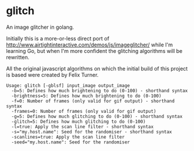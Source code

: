 glitch
======

An image glitcher in golang.

Initially this is a more-or-less direct port of http://www.airtightinteractive.com/demos/js/imageglitcher/ while I'm learning Go, but when I'm more confident the glitching algorithms will be rewritten.

All the original javascript algorithms on which the initial build of this project is based were created by Felix Turner.

    Usage: glitch [-gblsf] input_image output_image
      -b=5: Defines how much brightening to do (0-100) - shorthand syntax
      -brightness=5: Defines how much brightening to do (0-100)
      -f=0: Number of frames (only valid for gif output) - shorthand syntax
      -frames=0: Number of frames (only valid for gif output)
      -g=5: Defines how much glitching to do (0-100) - shorthand syntax
      -glitch=5: Defines how much glitching to do (0-100)
      -l=true: Apply the scan line filter - shorthand syntax
      -s="my.host.name": Seed for the randomiser - shorthand syntax
      -scanlines=true: Apply the scan line filter
      -seed="my.host.name": Seed for the randomiser
